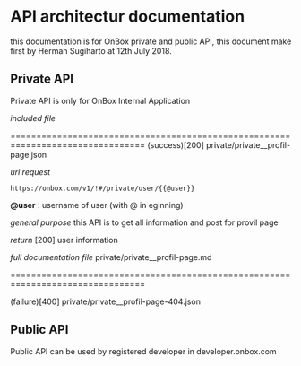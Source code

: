# API architectur documentation
this documentation is for OnBox private and public API, this document make first by Herman Sugiharto at 12th July 2018.

## Private API
Private API is only for OnBox Internal Application

*included file*

================================================================================
(success)[200] private/private__profil-page.json

*url request*

`https://onbox.com/v1/!#/private/user/{{@user}}`

**@user**       : username of user (with @ in eginning)

*general purpose*
this API is to get all information and post for provil page

*return*
[200] user information

*full documentation file*
private/private__profil-page.md

================================================================================

(failure)[400] private/private__profil-page-404.json


## Public API
Public API can be used by registered developer in developer.onbox.com

